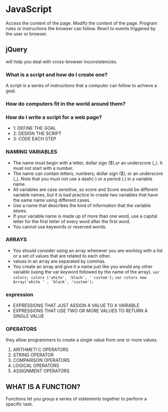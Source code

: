 # JavaScript

Access the content of the page.
Modify the content of the page.
Program rules or instructions the browser can follow.
React to events triggered by the user or browser.

## jQuery
 will help you deal with cross-browser
inconsistencies.


### What is a script and how do I create one?
A script is a series of instructions that a
computer can follow to achieve a goal.

### How do computers fit in the world around them? 
### How do I write a script for a web page?
* 1: DEFINE THE GOAL 
* 2: DESIGN THE SCRIPT 
* 3: CODE EACH STEP 


### NAMING VARIABLES
* The name must begin with
a letter, dollar sign ($),or an
underscore (_). It must not start
with a number. 
* The name can contain letters,
numbers, dollar sign ($), or an
underscore (_). Note that you
must not use a dash(-) or a
period (.) in a variable name.
* All variables are case sensitive,
so score and Score would be
different variable names, but
it is bad practice to create two
variables that have the same
name using different cases.
* Use a name that describes the
kind of information that the
variable stores.
* If your variable name is made
up of more than one word, use a
capital letter for the first letter of
every word after the first word. 
* You cannot use keywords or
reserved words.

### ARRAYS
* You should consider using an
array whenever you are working
with a list or a set of values that
are related to each other. 
* values in an array are separated
by commas. 
* You create an array and give it
a name just like you would any
other variable (using the var
keyword followed by the name of
the array). 
`var colors;
colors ['white', 'black', ' custom'];`
`var colors
new Array('white ' ,
'black',
'custom'); `

### expression
* EXPRESSIONS THAT JUST ASSIGN A
VALUE TO A VARIABLE 
* EXPRESSIONS THAT USE TWO OR
MORE VALUES TO RETURN A
SINGLE VALUE 

### OPERATORS
they allow programmers to
create a single value from one or more values.
1. ARITHMETI C OPERATORS
2. STRING OPERATOR 
3. COMPARISON OPERATORS 
4. LOGICAL OPERATORS 
5. ASSIGNMENT OPERATORS 


## WHAT IS A FUNCTION? 
Functions let you group a series of statements together to perform a
specific task. 


